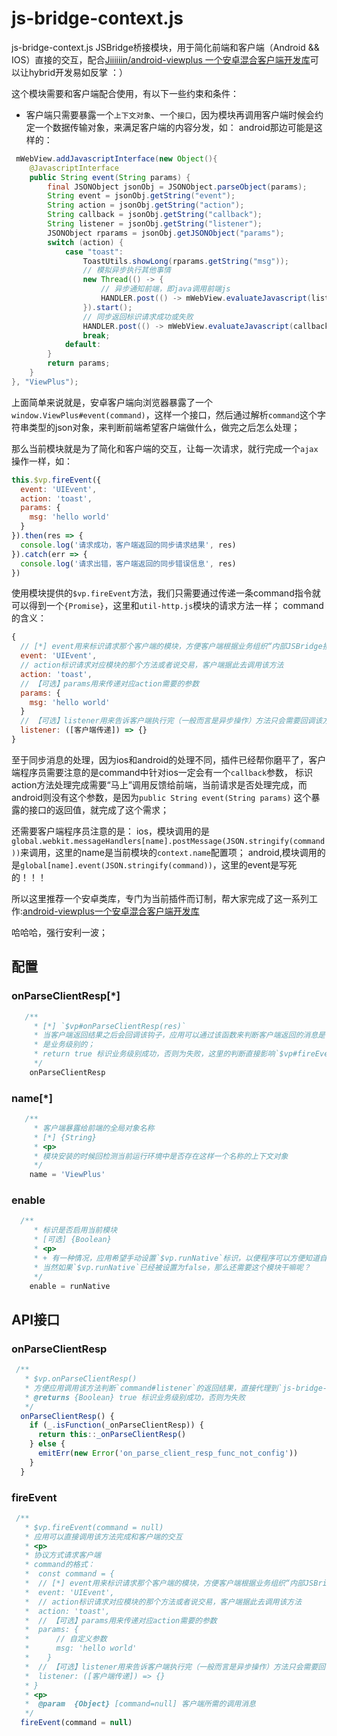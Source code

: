 # js-bridge-context.js

js-bridge-context.js JSBridge桥接模块，用于简化前端和客户端（Android && IOS）直接的交互，配合[Jiiiiiin/android-viewplus 一个安卓混合客户端开发库](https://github.com/Jiiiiiin/android-viewplus)可以让hybrid开发易如反掌 ：）

这个模块需要和客户端配合使用，有以下一些约束和条件：
+ 客户端只需要暴露一个`上下文对象`、一个`接口`，因为模块再调用客户端时候会约定一个数据传输对象，来满足客户端的内容分发，如：
android那边可能是这样的：
```java
 mWebView.addJavascriptInterface(new Object(){
    @JavascriptInterface
    public String event(String params) {
        final JSONObject jsonObj = JSONObject.parseObject(params);
        String event = jsonObj.getString("event");
        String action = jsonObj.getString("action");
        String callback = jsonObj.getString("callback");
        String listener = jsonObj.getString("listener");
        JSONObject rparams = jsonObj.getJSONObject("params");
        switch (action) {
            case "toast":
                ToastUtils.showLong(rparams.getString("msg"));
                // 模拟异步执行其他事情
                new Thread(() -> {
                    // 异步通知前端，即java调用前端js
                    HANDLER.post(() -> mWebView.evaluateJavascript(listener + "('" + params + "');", null));
                }).start();
                // 同步返回标识请求成功或失败
                HANDLER.post(() -> mWebView.evaluateJavascript(callback + "('seccuess');", null));
                break;
            default:
        }
        return params;
    }
}, "ViewPlus");
```
上面简单来说就是，安卓客户端向浏览器暴露了一个`window.ViewPlus#event(command)`，这样一个接口，然后通过解析`command`这个字符串类型的json对象，来判断前端希望客户端做什么，做完之后怎么处理；

那么当前模块就是为了简化和客户端的交互，让每一次请求，就行完成一个`ajax`操作一样，如：
```js
this.$vp.fireEvent({
  event: 'UIEvent',
  action: 'toast',
  params: {
    msg: 'hello world'
  }
}).then(res => {
  console.log('请求成功，客户端返回的同步请求结果', res)
}).catch(err => {
  console.log('请求出错，客户端返回的同步错误信息', res)
})
```

使用模块提供的`$vp.fireEvent`方法，我们只需要通过传递一条command指令就可以得到一个`{Promise}`，这里和`util-http.js`模块的请求方法一样；
command的含义：
```js
{
  // [*] event用来标识请求那个客户端的模块，方便客户端根据业务组织“内部JSBridge接口”
  event: 'UIEvent',
  // action标识请求对应模块的那个方法或者说交易，客户端据此去调用该方法
  action: 'toast',
  // 【可选】params用来传递对应action需要的参数
  params: {
    msg: 'hello world'
  }
  // 【可选】listener用来告诉客户端执行完（一般而言是异步操作）方法只会需要回调该方法通知前端
  listener: ([客户端传递]) => {}
}
```

至于同步消息的处理，因为ios和android的处理不同，插件已经帮你磨平了，客户端程序员需要注意的是command中针对ios一定会有一个`callback`参数，
标识action方法处理完成需要“马上”调用反馈给前端，当前请求是否处理完成，而android则没有这个参数，是因为`public String event(String params)`
这个暴露的接口的返回值，就完成了这个需求；

还需要客户端程序员注意的是：
ios，模块调用的是`global.webkit.messageHandlers[name].postMessage(JSON.stringify(command))`来调用，这里的name是当前模块的`context.name`配置项；
android,模块调用的是`global[name].event(JSON.stringify(command))`，这里的event是写死的！！！

所以这里推荐一个安卓类库，专门为当前插件而订制，帮大家完成了这一系列工作:[android-viewplus一个安卓混合客户端开发库](https://github.com/Jiiiiiin/android-viewplus#%E7%A4%BA%E4%BE%8B)

哈哈哈，强行安利一波；

## 配置

### onParseClientResp[*]

```js
   /**
     * [*] `$vp#onParseClientResp(res)`
     * 当客户端返回结果之后会回调该钩子，应用可以通过该函数来判断客户端返回的消息是否正确，意思就和`util-http.js`模块一样，这里的是否正确，
     * 是业务级别的；
     * return true 标识业务级别成功，否则为失败，这里的判断直接影响`$vp#fireEvent`返回的Promise是调用失败还是成功处理流程，如果不定义该配置项，那么`$vp#fireEvent`将会直接返回成功
     */
    onParseClientResp
```

### name[*]

```js
   /**
     * 客户端暴露给前端的全局对象名称
     * [*] {String}
     * <p>
     * 模块安装的时候回检测当前运行环境中是否存在这样一个名称的上下文对象
     */
    name = 'ViewPlus'
```

### enable

```js
  /**
     * 标识是否启用当前模块
     * [可选] {Boolean}
     * <p>
     * + 有一种情况，应用希望手动设置`$vp.runNative`标识，以便程序可以方便知道自己的运行环境，但是又不想使用当前模块，这种情况，就可以单独把这里配置为false
     * 当然如果`$vp.runNative`已经被设置为false，那么还需要这个模块干嘛呢？
     */
    enable = runNative
```


## API接口

### onParseClientResp

```js
 /**
   * $vp.onParseClientResp()
   * 方便应用调用该方法判断`command#listener`的返回结果，直接代理到`js-bridge-context`配置项`onParseClientResp`
   * @returns {Boolean} true 标识业务级别成功，否则为失败
   */
  onParseClientResp() {
    if (_.isFunction(_onParseClientResp)) {
      return this::_onParseClientResp()
    } else {
      emitErr(new Error('on_parse_client_resp_func_not_config'))
    }
  }
```

###  fireEvent

```js
 /**
   * $vp.fireEvent(command = null)
   * 应用可以直接调用该方法完成和客户端的交互
   * <p>
   * 协议方式请求客户端
   * command的格式：
   *  const command = {
   *  // [*] event用来标识请求那个客户端的模块，方便客户端根据业务组织“内部JSBridge接口”
   *  event: 'UIEvent',
   *  // action标识请求对应模块的那个方法或者说交易，客户端据此去调用该方法
   *  action: 'toast',
   *  // 【可选】params用来传递对应action需要的参数
   *  params: {
   *      // 自定义参数
   *      msg: 'hello world'
   *    }
   *  // 【可选】listener用来告诉客户端执行完（一般而言是异步操作）方法只会需要回调该方法通知前端
   *  listener: ([客户端传递]) => {}
   * }
   * <p>
   *  @param  {Object} [command=null] 客户端所需的调用消息
   */
  fireEvent(command = null)
```
